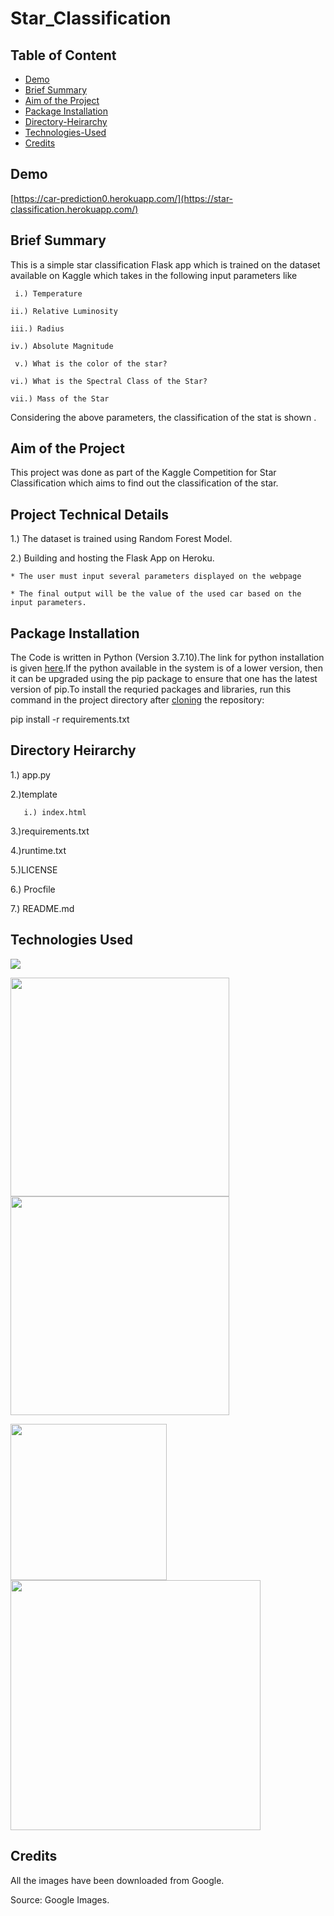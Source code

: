 # Star_Classification

## Table of Content
  * [Demo](#Demo)
  * [Brief Summary](#Brief-Summary)
  * [Aim of the Project](#Aim-of-the-Project)
  * [Package Installation](#Package-Installation)
  * [Directory-Heirarchy](#Directory-Hierarchy)
  * [Technologies-Used](#Technologies-Used)
  * [Credits](#Credits)


## Demo

[https://car-prediction0.herokuapp.com/](https://star-classification.herokuapp.com/)

## Brief Summary

This is a simple star classification Flask app which is trained on the dataset available on Kaggle  which takes in the following input parameters like 

     i.) Temperature                                                    
   
    ii.) Relative Luminosity                 
  
    iii.) Radius                             
   
    iv.) Absolute Magnitude  
   
     v.) What is the color of the star?                                  
     
    vi.) What is the Spectral Class of the Star?                         
    
    vii.) Mass of the Star                                    


   Considering the above parameters, the classification of the stat is shown .


## Aim of the Project
This project was done as part of the Kaggle Competition for Star Classification which aims to find out the classification of the star.

## Project Technical Details

1.) The dataset is trained using Random Forest Model.

2.) Building and hosting the Flask App on Heroku.


    * The user must input several parameters displayed on the webpage
    
    * The final output will be the value of the used car based on the input parameters.
		
## Package Installation

The Code is written in Python (Version 3.7.10).The link for python installation is given [here](https://www.python.org/downloads/).If the python available in the system is of a lower version, then it can be upgraded using the pip package to ensure that one has the latest version of pip.To install the requried packages and libraries, run this command in the project directory after [cloning](https://www.howtogeek.com/451360/how-to-clone-a-github-repository/) the repository: 

pip install -r requirements.txt

## Directory Heirarchy 

1.) app.py

2.)template
   
       i.) index.html
   
3.)requirements.txt

4.)runtime.txt

5.)LICENSE

6.) Procfile

7.) README.md

## Technologies Used

![](https://forthebadge.com/images/badges/made-with-python.svg)

<img target="_blank" src="https://user-images.githubusercontent.com/34685034/137955262-a06f3f9e-665c-4e5f-8586-fab3ad5bbf78.png" width=350>            <img target="_blank" src="https://user-images.githubusercontent.com/34685034/137956095-0599307e-7f62-407f-a059-8c6adad9f617.png" width=350>      


<img target="_blank" src="https://user-images.githubusercontent.com/34685034/137956359-36163fc8-3608-422f-9f08-af0b04ff9e59.png" width=250> 

<img target="_blank" src="https://user-images.githubusercontent.com/34685034/137956772-15f5a5df-c423-4662-a8fc-6bdca1bb7af7.jpeg" width=400> 


## Credits

All the images have been downloaded from Google.

Source: Google Images. 
